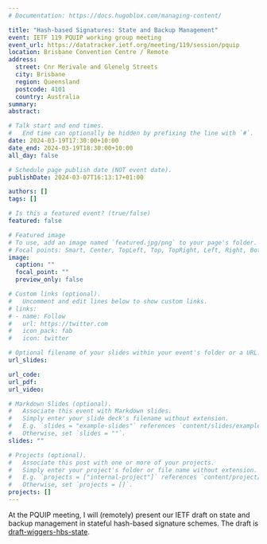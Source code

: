 ```yaml
---
# Documentation: https://docs.hugoblox.com/managing-content/

title: "Hash-based Signatures: State and Backup Management"
event: IETF 119 PQUIP working group meeting
event_url: https://datatracker.ietf.org/meeting/119/session/pquip
location: Brisbane Convention Centre / Remote
address:
  street: Cnr Merivale and Glenelg Streets
  city: Brisbane
  region: Queensland
  postcode: 4101
  country: Australia
summary:
abstract:

# Talk start and end times.
#   End time can optionally be hidden by prefixing the line with `#`.
date: 2024-03-19T17:30:00+10:00
date_end: 2024-03-19T18:30:00+10:00
all_day: false

# Schedule page publish date (NOT event date).
publishDate: 2024-03-07T16:13:17+01:00

authors: []
tags: []

# Is this a featured event? (true/false)
featured: false

# Featured image
# To use, add an image named `featured.jpg/png` to your page's folder.
# Focal points: Smart, Center, TopLeft, Top, TopRight, Left, Right, BottomLeft, Bottom, BottomRight.
image:
  caption: ""
  focal_point: ""
  preview_only: false

# Custom links (optional).
#   Uncomment and edit lines below to show custom links.
# links:
# - name: Follow
#   url: https://twitter.com
#   icon_pack: fab
#   icon: twitter

# Optional filename of your slides within your event's folder or a URL.
url_slides:

url_code:
url_pdf:
url_video:

# Markdown Slides (optional).
#   Associate this event with Markdown slides.
#   Simply enter your slide deck's filename without extension.
#   E.g. `slides = "example-slides"` references `content/slides/example-slides.md`.
#   Otherwise, set `slides = ""`.
slides: ""

# Projects (optional).
#   Associate this post with one or more of your projects.
#   Simply enter your project's folder or file name without extension.
#   E.g. `projects = ["internal-project"]` references `content/project/deep-learning/index.md`.
#   Otherwise, set `projects = []`.
projects: []
---
```

At the PQUIP meeting, I will (remotely) present our IETF draft on state and backup management in stateful hash-based signature schemes.
The draft is [draft-wiggers-hbs-state][hbs-state].

[hbs-state]: https://datatracker.ietf.org/doc/draft-wiggers-hbs-state/